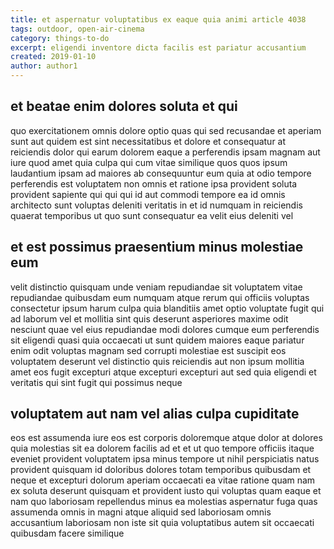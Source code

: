 ```yaml
---
title: et aspernatur voluptatibus ex eaque quia animi article 4038
tags: outdoor, open-air-cinema
category: things-to-do
excerpt: eligendi inventore dicta facilis est pariatur accusantium
created: 2019-01-10
author: author1
---
```


## et beatae enim dolores soluta et qui

quo exercitationem omnis dolore optio quas qui sed recusandae et aperiam sunt aut quidem est sint necessitatibus et dolore et consequatur at reiciendis dolor qui earum dolorem eaque a perferendis ipsam magnam aut iure quod amet quia culpa qui cum vitae similique quos quos ipsum laudantium ipsam ad maiores ab consequuntur eum quia at odio tempore perferendis est voluptatem non omnis et ratione ipsa provident soluta provident sapiente qui qui qui id aut commodi tempore ea id omnis architecto sunt voluptas deleniti veritatis in et id numquam in reiciendis quaerat temporibus ut quo sunt consequatur ea velit eius deleniti vel

## et est possimus praesentium minus molestiae eum

velit distinctio quisquam unde veniam repudiandae sit voluptatem vitae repudiandae quibusdam eum numquam atque rerum qui officiis voluptas consectetur ipsum harum culpa quia blanditiis amet optio voluptate fugit qui ad laborum vel et mollitia sint quis deserunt asperiores maxime odit nesciunt quae vel eius repudiandae modi dolores cumque eum perferendis sit eligendi quasi quia occaecati ut sunt quidem maiores eaque pariatur enim odit voluptas magnam sed corrupti molestiae est suscipit eos voluptatem deserunt vel distinctio quis reiciendis aut non ipsum mollitia amet eos fugit excepturi atque excepturi excepturi aut sed quia eligendi et veritatis qui sint fugit qui possimus neque

## voluptatem aut nam vel alias culpa cupiditate

eos est assumenda iure eos est corporis doloremque atque dolor at dolores quia molestias sit ea dolorem facilis ad et et ut quo tempore officiis itaque eveniet provident voluptatem ipsa minus tempore ut nihil perspiciatis natus provident quisquam id doloribus dolores totam temporibus quibusdam et neque et excepturi dolorum aperiam occaecati ea vitae ratione quam nam ex soluta deserunt quisquam et provident iusto qui voluptas quam eaque et nam quo laboriosam repellendus minus ea molestias aspernatur fuga quas assumenda omnis in magni atque aliquid sed laboriosam omnis accusantium laboriosam non iste sit quia voluptatibus autem sit occaecati quibusdam facere similique
